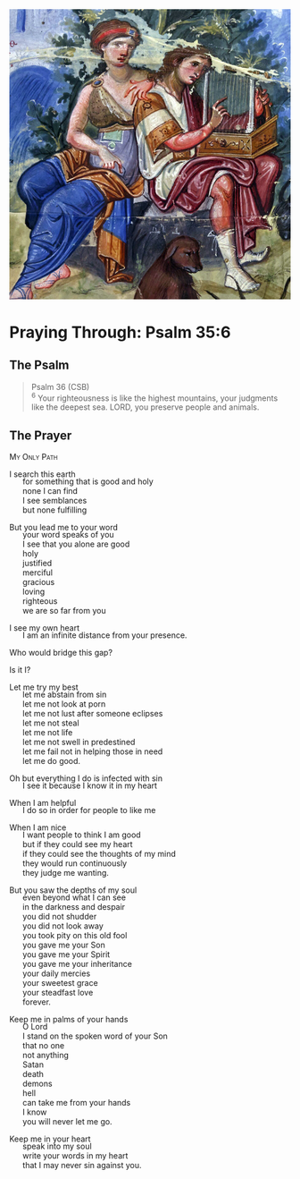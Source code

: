 <img class="intro-right" src="../images/art-paris-psalter.jpg">

<style>
  li {list-style-type: none;}
  p + ul {
    margin-top: -18px;
}
</style>

# Praying Through: Psalm 35:6

## The Psalm

>Psalm 36 (CSB)  
><sup>6</sup> Your righteousness is like the highest mountains, your judgments like the deepest sea. LORD, you preserve people and animals. 

## The Prayer

<div style="font-variant: small-caps;">
My Only Path
</div>

I search this earth
* for something that is good and holy
* none I can find
* I see semblances
* but none fulfilling

But you lead me to your word
* your word speaks of you
* I see that you alone are good
* holy
* justified
* merciful
* gracious
* loving
* righteous
* we are so far from you

I see my own heart
* I am an infinite distance from your presence.

Who would bridge this gap?

Is it I?

Let me try my best
* let me abstain from sin
* let me not look at porn
* let me not lust after someone eclipses
* let me not steal 
* let me not life
* let me not swell in predestined
* let me fail not in helping those in need
* let me do good.

Oh but everything I do is infected with sin
* I see it because I know it in my heart
* 
When I am helpful
* I do so in order for people to like me

When I am nice
* I want people to think I am good
* but if they could see my heart
* if they could see the thoughts of my mind
* they would run continuously
* they judge me wanting.

But you saw the depths of my soul
* even beyond what I can see
* in the darkness and despair
* you did not shudder 
* you did not look away
* you took pity on this old fool
* you gave me your Son
* you gave me your Spirit
* you gave me your inheritance
* your daily mercies
* your sweetest grace 
* your steadfast love
* forever.

Keep me in palms of your hands
* O Lord
* I stand on the spoken word of your Son
* that no one
* not anything
* Satan
* death
* demons
* hell
* can take me from your hands
* I know
* you will never let me go.

Keep me in your heart
* speak into my soul
* write your words in my heart
* that I may never sin against you.
